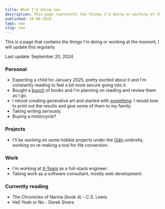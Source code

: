 ```yaml
---
title: What I'm doing now
description: This page represents the things I'm doing or working at the moment.
published: 20-08-2024
tags: now
slug: now
---
```


This is a page that contains the things I'm doing or working at the moment, I will update this regularly.

Last update: September 20, 2024

### Personal

- Expecting a child for January 2025, pretty excited about it and I'm constantly reading to feel a bit more secure going into it.
- Bought a [bunch](/bought-books-1) of books and I'm planning on reading and review them as I go.
- I retook creating generative art and started with [something](/milo-1). I would love to print out the results and give some of them to my family.
- Taking writing seriously.
- Buying a motorcycle?

### Projects

- I'll be working on some hobbie projects under the [Odin](https://github.com/odin-software) umbrella, working on re-making a tool for file conversion.

### Work

- I'm working at [X-Team](https://x-team.com/) as a full-stack engineer.
- Taking work as a software consultant, mostly web development.

### Currently reading

- The Chronicles of Narnia (book 4) - C.S. Lewis
- Hell Yeah or No - Derek Sivers

###
